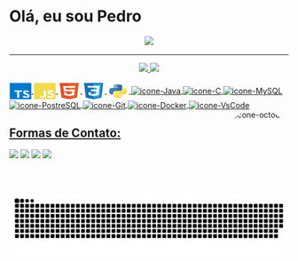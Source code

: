 # Olá, eu sou Pedro <!--gif com width="50" no futuro-->

<a href="https://github.com/Pedro35803">

<div align="center">
  <img src="https://readme-typing-svg.herokuapp.com?font=monospace&color=00ffd2&size=20&center=true&vCenter=true&lines=Um+Apaixonado+por+Progamação!;Atualmente+Estudante+de+ADS">
</div>

----

<div align="center">
  <img src="https://github-readme-stats.vercel.app/api?username=pedro35803&show_icons=true&theme=react&include_all_commits=true&count_private=true"/>
  <img src="https://github-readme-stats.vercel.app/api/top-langs/?username=pedro35803&layout=compact&langs_count=7&theme=react"/>
</div>

<div style="display: inline_block"><br>
  <img align="center" alt="icone-Ts" height="30" width="40" src="https://raw.githubusercontent.com/devicons/devicon/master/icons/typescript/typescript-plain.svg">
  <img align="center" alt="icone-Js" height="30" width="40" src="https://raw.githubusercontent.com/devicons/devicon/master/icons/javascript/javascript-plain.svg">
  <img align="center" alt="icone-HTML" height="30" width="40" src="https://raw.githubusercontent.com/devicons/devicon/master/icons/html5/html5-original.svg">
  <img align="center" alt="icone-CSS" height="30" width="40" src="https://raw.githubusercontent.com/devicons/devicon/master/icons/css3/css3-original.svg">
  <img align="center" alt="icone-Python" height="30" width="40" src="https://raw.githubusercontent.com/devicons/devicon/master/icons/python/python-original.svg">
  <img align="center" alt="icone-Java" height="30" width="40" src="https://cdn.jsdelivr.net/gh/devicons/devicon/icons/java/java-original.svg" />
  <img align="center" alt="icone-C" height="30" width="40" src="https://cdn.jsdelivr.net/gh/devicons/devicon/icons/c/c-original.svg"> 
  <img align="center" alt="icone-MySQL" height="30" width="40" src="https://cdn.jsdelivr.net/gh/devicons/devicon/icons/mysql/mysql-original.svg">
  <img align="center" alt="icone-PostreSQL" height="30" width="40" src="https://cdn.jsdelivr.net/gh/devicons/devicon/icons/postgresql/postgresql-original.svg"/>
<!--   <img align="center" alt="icone-Mongo" height="30" width="40" src="https://cdn.jsdelivr.net/gh/devicons/devicon/icons/mongodb/mongodb-original.svg"/> -->
  <img align="center" alt="icone-Git" height="30" width="40" src="https://cdn.jsdelivr.net/gh/devicons/devicon/icons/git/git-original.svg" />
  <img align="center" alt="icone-Docker" height="30" width="40" src="https://cdn.jsdelivr.net/gh/devicons/devicon/icons/docker/docker-original.svg" />
  <img align="center" alt="icone-VsCode" height="30" width="40" src="https://cdn.jsdelivr.net/gh/devicons/devicon/icons/vscode/vscode-original.svg" />
          
          
<!--     <img align="center" alt="icone-sqLite" height="30" width="40" src="https://cdn.jsdelivr.net/gh/devicons/devicon/icons/sqlite/sqlite-original.svg" /> -->
  <img align="right" alt="icone-octodex" height="150" style="border-radius:50px;" src="https://octodex.github.com/images/privateinvestocat.jpg">
</div>

## Formas de Contato:

<div>
  <a href="https://www.linkedin.com/in/pedro-pereira-de-morais-j%C3%BAnior-4bb7bb213/" target="_blank"><img src="https://img.shields.io/badge/-LinkedIn-%230077B5?style=for-the-badge&logo=linkedin&logoColor=white" target="_blank"></a>
  <a href = "mailto:pedrojuniorifpb@gmail.com"><img src="https://img.shields.io/badge/-Gmail-%23333?style=for-the-badge&logo=gmail&logoColor=white" target="_blank"></a>
  <a href = "https://www.codewars.com/users/Pedro358"><img src="https://img.shields.io/badge/Codewars-B1361E?style=for-the-badge&logo=Codewars&logoColor=white" target="_blank"></a>
  <a href = "https://stackoverflow.com/users/19384929/pedro"><img src="https://img.shields.io/badge/Stack_Overflow-FE7A16?style=for-the-badge&logo=stack-overflow&logoColor=white" target="_blank"></a>
  
  <picture>
    <source media="(prefers-color-scheme: dark)" srcset="https://github.com/Pedro35803/Pedro35803/blob/output/github-contribution-grid-snake-dark.svg" />
    <source media="(prefers-color-scheme: light)" srcset="https://github.com/Pedro35803/Pedro35803/blob/output/github-contribution-grid-snake.svg" />
    <img alt="github-snake" src="https://github.com/Pedro35803/Pedro35803/blob/output/github-contribution-grid-snake.svg" />
  </picture>
</div>
